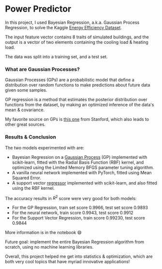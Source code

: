 ﻿# Power Predictor

In this project, I used Bayesian Regression, a.k.a. Gaussian Process Regression, to solve the Kaggle [Energy Efficiency Dataset](https://www.kaggle.com/datasets/elikplim/eergy-efficiency-dataset).

The input feature vector contains 8 traits of simulated buildings, and the output is a vector of two elements containing the cooling load & heating load.

The data was split into a training set, and a test set. 

### What are Gaussian Processes?

Gaussian Processes (GPs) are a probabilistic model that define a distribution over random functions to make predictions about future data given some samples.

GP regression is a method that estimates the posterior distribution over functions from the dataset, by making an optimized inference of the data's mean & covariance.

My favorite source on GPs is [this one](https://cs.stanford.edu/~rpryzant/blog/gp/gp.html) from Stanford, which also leads to other great sources.

### Results & Conclusion

The two models experimented with are:
- Bayesian Regression on a [Gaussian Process](https://scikit-learn.org/stable/modules/gaussian_process.html) (GP) implemented with scikit-learn, fitted with the Radial Basis Function (RBF) kernel, and optimized using the Limited Memory BFGS parameter tuning algorithm.
- A vanilla neural network implemented with PyTorch, fitted using Mean Squared Error.
- A support vector [regressor](https://www.mathworks.com/help/stats/understanding-support-vector-machine-regression.html) implemented with scikit-learn, and also fitted using the RBF kernel.

The accuracy results in $R^2$ score were very good for both models:
- For the GP Regression, train set score 0.9966, test set score 0.9893
- For the neural network, train score 0.9943, test score 0.9912
- For the Support Vector Regression, train score 0.99230, test score 0.9844

More information is in the notebook :smile:

Future goal: implement the entire Bayesian Regression algorithm from scratch, using no machine learning libraries.

Overall, this project helped me get into statistics & optimization, which are both very cool topics that have myriad innovative applications!
